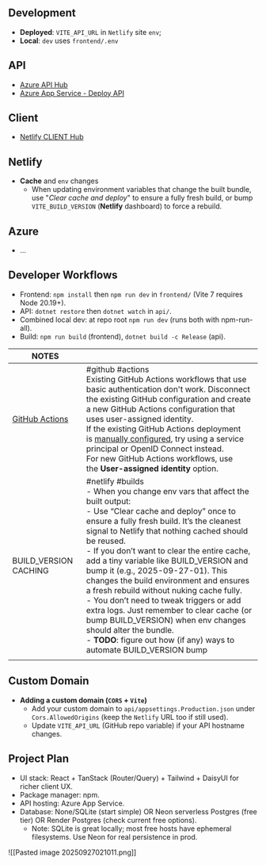 ## Development
- **Deployed**: `VITE_API_URL` in `Netlify` site `env`;
- **Local**: `dev` uses `frontend/.env`
## API
- [Azure API Hub](https://portal.azure.com/#@ColinWilliams91gmail.onmicrosoft.com/resource/subscriptions/23686d9b-2a79-4809-8c86-b7982afa8a1c/resourcegroups/auzre_rg_1/providers/Microsoft.Web/sites/colin-williams-api/appServices)
- [Azure App Service - Deploy API](https://portal.azure.com/#view/HubsExtension/DeploymentDetailsBlade/~/overview/id/%2Fsubscriptions%2F23686d9b-2a79-4809-8c86-b7982afa8a1c%2FresourceGroups%2Fauzre_rg_1%2Fproviders%2FMicrosoft.Resources%2Fdeployments%2FMicrosoft.Web-WebApp-Portal-022deba5-9741/packageId//primaryResourceId/%2Fsubscriptions%2F23686d9b-2a79-4809-8c86-b7982afa8a1c%2Fresourcegroups%2Fauzre_rg_1%2Fproviders%2FMicrosoft.Web%2Fsites%2Fcolin-williams-api/provisioningHash/customize-post-provisioning-steps-webapp-deployment/createBlade~/%7B%22extension%22%3A%22WebsitesExtension%22%2C%22telemetryId%22%3A%224573db36-b109-43f7-915a-c2c00f9c3014%22%7D)
## Client
- [Netlify CLIENT Hub](https://app.netlify.com/projects/colin-williams/overview)
## Netlify
- **Cache** and `env` changes
	- When updating environment variables that change the built bundle, use "*Clear cache and deploy*" to ensure a fully fresh build, or bump `VITE_BUILD_VERSION` (**Netlify** dashboard) to force a rebuild.
## Azure
- ...
## Developer Workflows
- Frontend: `npm install` then `npm run dev` in `frontend/` (Vite 7 requires Node 20.19+).
- API: `dotnet restore` then `dotnet watch` in `api/`.
- Combined local dev: at repo root `npm run dev` (runs both with npm-run-all).
- Build: `npm run build` (frontend), `dotnet build -c Release` (api).

| NOTES                                                                                                          |                                                                                                                                                                                                                                                                                                                                                                                                                                                                                                                                                                                                                                                                                                 |
| -------------------------------------------------------------------------------------------------------------- | ----------------------------------------------------------------------------------------------------------------------------------------------------------------------------------------------------------------------------------------------------------------------------------------------------------------------------------------------------------------------------------------------------------------------------------------------------------------------------------------------------------------------------------------------------------------------------------------------------------------------------------------------------------------------------------------------- |
| [GitHub Actions](https://learn.microsoft.com/en-us/azure/app-service/deploy-continuous-deployment?tabs=github) | #github #actions<br>Existing GitHub Actions workflows that use basic authentication don't work. Disconnect the existing GitHub configuration and create a new GitHub Actions configuration that uses user-assigned identity.  <br>If the existing GitHub Actions deployment is [manually configured](https://learn.microsoft.com/en-us/azure/app-service/deploy-github-actions), try using a service principal or OpenID Connect instead.  <br>For new GitHub Actions workflows, use the **User-assigned identity** option.                                                                                                                                                                     |
| BUILD_VERSION CACHING                                                                                          | #netlify #builds <br>- When you change env vars that affect the built output:<br>    - Use “Clear cache and deploy” once to ensure a fully fresh build. It’s the cleanest signal to Netlify that nothing cached should be reused.<br>    - If you don’t want to clear the entire cache, add a tiny variable like BUILD_VERSION and bump it (e.g., 2025-09-27-01). This changes the build environment and ensures a fresh rebuild without nuking cache fully.<br>- You don’t need to tweak triggers or add extra logs. Just remember to clear cache (or bump BUILD_VERSION) when env changes should alter the bundle.<br>- **TODO**: figure out how (if any) ways to automate BUILD_VERSION bump |
|                                                                                                                |                                                                                                                                                                                                                                                                                                                                                                                                                                                                                                                                                                                                                                                                                                 |
## Custom Domain
- **Adding a custom domain (`CORS` + `Vite`)**
	- Add your custom domain to `api/appsettings.Production.json` under `Cors.AllowedOrigins` (keep the `Netlify` URL too if still used).
	- Update `VITE_API_URL` (GitHub repo variable) if your API hostname changes.

## Project Plan
- UI stack: React + TanStack (Router/Query) + Tailwind + DaisyUI for richer client UX.
- Package manager: npm.
- API hosting: Azure App Service.
- Database: None/SQLite (start simple) OR Neon serverless Postgres (free tier) OR Render Postgres (check current free options).
	- Note: SQLite is great locally; most free hosts have ephemeral filesystems. Use Neon for real persistence in prod.

![[Pasted image 20250927021011.png]]
